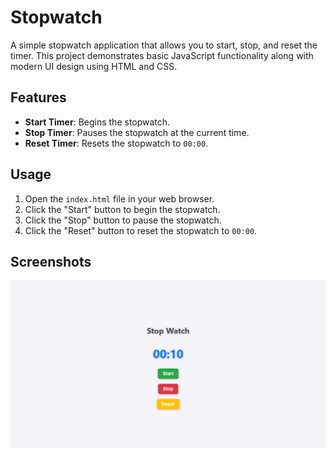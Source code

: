 # Stopwatch

A simple stopwatch application that allows you to start, stop, and reset the timer. This project demonstrates basic JavaScript functionality along with modern UI design using HTML and CSS.

## Features

- **Start Timer**: Begins the stopwatch.
- **Stop Timer**: Pauses the stopwatch at the current time.
- **Reset Timer**: Resets the stopwatch to `00:00`.

## Usage

1. Open the `index.html` file in your web browser.
2. Click the "Start" button to begin the stopwatch.
3. Click the "Stop" button to pause the stopwatch.
4. Click the "Reset" button to reset the stopwatch to `00:00`.

## Screenshots

![Stop Watch Screenshot](screenshot.png)

